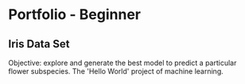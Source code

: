 # Portfolio - Beginner
## Iris Data Set

Objective: explore and generate the best model to predict a particular flower subspecies. The 'Hello World' project of machine learning.
